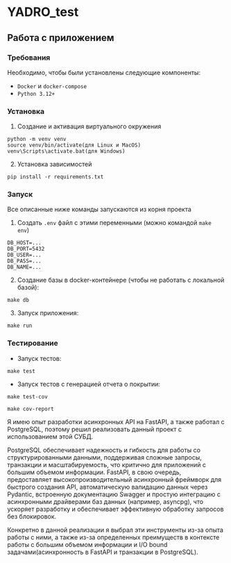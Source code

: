 # YADRO_test
## Работа с приложением

### Требования

Необходимо, чтобы были установлены следующие компоненты:

- `Docker` и `docker-compose`
- `Python 3.12+`

### Установка

1. Создание и активация виртуального окружения
```commandline
python -m venv venv
source venv/bin/activate(для Linux и MacOS)
venv\Scripts\activate.bat(для Windows)
```

2. Установка зависимостей

```commandline
pip install -r requirements.txt
```

### Запуск

Все описанные ниже команды запускаются из корня проекта

1. Создать `.env` файл с этими переменными (можно командой `make env`)
```dotenv
DB_HOST=...
DB_PORT=5432
DB_USER=...
DB_PASS=...
DB_NAME=...
```

2. Создание базы в docker-контейнере (чтобы не работать с локальной базой):
```commandline
make db
```

3. Запуск приложения:
```commandline
make run
```

### Тестирование

- Запуск тестов:
```commandline
make test
```
- Запуск тестов с генерацией отчета о покрытии:
```commandline
make test-cov
```
```commandline
make cov-report
```

Я имею опыт разработки асинхронных API на FastAPI, а также работал с PostgreSQL, поэтому решил реализовать данный проект с использованием этой СУБД.

PostgreSQL обеспечивает надежность и гибкость для работы со структурированными данными, поддерживая сложные запросы, транзакции и масштабируемость, что критично для приложений с большим объемом информации. FastAPI, в свою очередь, предоставляет высокопроизводительный асинхронный фреймворк для быстрого создания API, автоматическую валидацию данных через Pydantic, встроенную документацию Swagger и простую интеграцию с асинхронными драйверами баз данных (например, asyncpg), что ускоряет разработку и обеспечивает эффективную обработку запросов без блокировок.

Конкретно в данной реализации я выбрал эти инструменты из-за опыта работы с ними, а также из-за определенных преимуществ в контексте работы с большим объемом информации и I/O bound задачами(асинхронность в FastAPI и транзакции в PostgreSQL).



